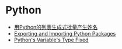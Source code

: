# Python

* [用Python的列表生成式批量产生姓名](generate_chinese_names.md)
* [Exporting and Importing Python Packages](exporting_and_importing_python_packages.md)
* [Python's Variable's Type Fixed](python_data_type_fixed.md)